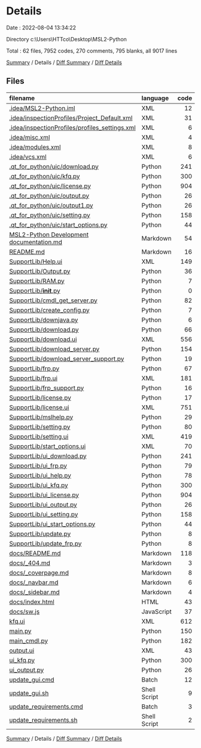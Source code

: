 # Details

Date : 2022-08-04 13:34:22

Directory c:\\Users\\HTTco\\Desktop\\MSL2-Python

Total : 62 files,  7952 codes, 270 comments, 795 blanks, all 9017 lines

[Summary](results.md) / Details / [Diff Summary](diff.md) / [Diff Details](diff-details.md)

## Files
| filename | language | code | comment | blank | total |
| :--- | :--- | ---: | ---: | ---: | ---: |
| [.idea/MSL2-Python.iml](/.idea/MSL2-Python.iml) | XML | 12 | 0 | 0 | 12 |
| [.idea/inspectionProfiles/Project_Default.xml](/.idea/inspectionProfiles/Project_Default.xml) | XML | 31 | 0 | 0 | 31 |
| [.idea/inspectionProfiles/profiles_settings.xml](/.idea/inspectionProfiles/profiles_settings.xml) | XML | 6 | 0 | 0 | 6 |
| [.idea/misc.xml](/.idea/misc.xml) | XML | 4 | 0 | 0 | 4 |
| [.idea/modules.xml](/.idea/modules.xml) | XML | 8 | 0 | 0 | 8 |
| [.idea/vcs.xml](/.idea/vcs.xml) | XML | 6 | 0 | 0 | 6 |
| [.qt_for_python/uic/download.py](/.qt_for_python/uic/download.py) | Python | 241 | 10 | 35 | 286 |
| [.qt_for_python/uic/kfq.py](/.qt_for_python/uic/kfq.py) | Python | 300 | 10 | 104 | 414 |
| [.qt_for_python/uic/license.py](/.qt_for_python/uic/license.py) | Python | 904 | 10 | 22 | 936 |
| [.qt_for_python/uic/output.py](/.qt_for_python/uic/output.py) | Python | 26 | 10 | 10 | 46 |
| [.qt_for_python/uic/output1.py](/.qt_for_python/uic/output1.py) | Python | 26 | 10 | 10 | 46 |
| [.qt_for_python/uic/setting.py](/.qt_for_python/uic/setting.py) | Python | 158 | 10 | 13 | 181 |
| [.qt_for_python/uic/start_options.py](/.qt_for_python/uic/start_options.py) | Python | 44 | 10 | 8 | 62 |
| [MSL2-Python Development documentation.md](/MSL2-Python%20Development%20documentation.md) | Markdown | 54 | 0 | 50 | 104 |
| [README.md](/README.md) | Markdown | 16 | 0 | 12 | 28 |
| [SupportLib/Help.ui](/SupportLib/Help.ui) | XML | 149 | 0 | 1 | 150 |
| [SupportLib/Output.py](/SupportLib/Output.py) | Python | 36 | 0 | 7 | 43 |
| [SupportLib/RAM.py](/SupportLib/RAM.py) | Python | 7 | 0 | 3 | 10 |
| [SupportLib/__init__.py](/SupportLib/__init__.py) | Python | 0 | 0 | 2 | 2 |
| [SupportLib/cmdl_get_server.py](/SupportLib/cmdl_get_server.py) | Python | 82 | 1 | 4 | 87 |
| [SupportLib/create_config.py](/SupportLib/create_config.py) | Python | 7 | 0 | 3 | 10 |
| [SupportLib/downjava.py](/SupportLib/downjava.py) | Python | 6 | 1 | 4 | 11 |
| [SupportLib/download.py](/SupportLib/download.py) | Python | 66 | 52 | 15 | 133 |
| [SupportLib/download.ui](/SupportLib/download.ui) | XML | 556 | 0 | 1 | 557 |
| [SupportLib/download_server.py](/SupportLib/download_server.py) | Python | 154 | 0 | 7 | 161 |
| [SupportLib/download_server_support.py](/SupportLib/download_server_support.py) | Python | 19 | 0 | 5 | 24 |
| [SupportLib/frp.py](/SupportLib/frp.py) | Python | 67 | 0 | 9 | 76 |
| [SupportLib/frp.ui](/SupportLib/frp.ui) | XML | 181 | 0 | 1 | 182 |
| [SupportLib/frp_support.py](/SupportLib/frp_support.py) | Python | 16 | 0 | 5 | 21 |
| [SupportLib/license.py](/SupportLib/license.py) | Python | 17 | 0 | 8 | 25 |
| [SupportLib/license.ui](/SupportLib/license.ui) | XML | 751 | 0 | 1 | 752 |
| [SupportLib/mslhelp.py](/SupportLib/mslhelp.py) | Python | 29 | 0 | 7 | 36 |
| [SupportLib/setting.py](/SupportLib/setting.py) | Python | 80 | 0 | 14 | 94 |
| [SupportLib/setting.ui](/SupportLib/setting.ui) | XML | 419 | 0 | 1 | 420 |
| [SupportLib/start_options.ui](/SupportLib/start_options.ui) | XML | 70 | 0 | 1 | 71 |
| [SupportLib/ui_download.py](/SupportLib/ui_download.py) | Python | 241 | 10 | 35 | 286 |
| [SupportLib/ui_frp.py](/SupportLib/ui_frp.py) | Python | 79 | 10 | 10 | 99 |
| [SupportLib/ui_help.py](/SupportLib/ui_help.py) | Python | 78 | 10 | 8 | 96 |
| [SupportLib/ui_kfq.py](/SupportLib/ui_kfq.py) | Python | 300 | 10 | 104 | 414 |
| [SupportLib/ui_license.py](/SupportLib/ui_license.py) | Python | 904 | 10 | 22 | 936 |
| [SupportLib/ui_output.py](/SupportLib/ui_output.py) | Python | 26 | 10 | 10 | 46 |
| [SupportLib/ui_setting.py](/SupportLib/ui_setting.py) | Python | 158 | 10 | 13 | 181 |
| [SupportLib/ui_start_options.py](/SupportLib/ui_start_options.py) | Python | 44 | 10 | 8 | 62 |
| [SupportLib/update.py](/SupportLib/update.py) | Python | 8 | 0 | 3 | 11 |
| [SupportLib/update_frp.py](/SupportLib/update_frp.py) | Python | 8 | 0 | 3 | 11 |
| [docs/README.md](/docs/README.md) | Markdown | 118 | 0 | 61 | 179 |
| [docs/_404.md](/docs/_404.md) | Markdown | 3 | 0 | 1 | 4 |
| [docs/_coverpage.md](/docs/_coverpage.md) | Markdown | 8 | 0 | 5 | 13 |
| [docs/_navbar.md](/docs/_navbar.md) | Markdown | 6 | 0 | 0 | 6 |
| [docs/_sidebar.md](/docs/_sidebar.md) | Markdown | 4 | 0 | 0 | 4 |
| [docs/index.html](/docs/index.html) | HTML | 43 | 4 | 2 | 49 |
| [docs/sw.js](/docs/sw.js) | JavaScript | 37 | 38 | 8 | 83 |
| [kfq.ui](/kfq.ui) | XML | 612 | 0 | 1 | 613 |
| [main.py](/main.py) | Python | 150 | 4 | 16 | 170 |
| [main_cmdl.py](/main_cmdl.py) | Python | 182 | 0 | 2 | 184 |
| [output.ui](/output.ui) | XML | 43 | 0 | 1 | 44 |
| [ui_kfq.py](/ui_kfq.py) | Python | 300 | 10 | 104 | 414 |
| [ui_output.py](/ui_output.py) | Python | 26 | 10 | 10 | 46 |
| [update_gui.cmd](/update_gui.cmd) | Batch | 12 | 0 | 3 | 15 |
| [update_gui.sh](/update_gui.sh) | Shell Script | 9 | 0 | 2 | 11 |
| [update_requirements.cmd](/update_requirements.cmd) | Batch | 3 | 0 | 0 | 3 |
| [update_requirements.sh](/update_requirements.sh) | Shell Script | 2 | 0 | 0 | 2 |

[Summary](results.md) / Details / [Diff Summary](diff.md) / [Diff Details](diff-details.md)